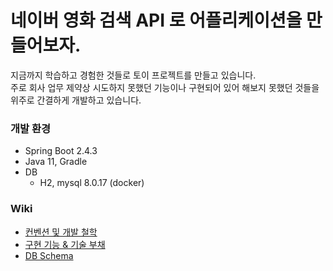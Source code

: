 # 네이버 영화 검색 API 로 어플리케이션을 만들어보자.

지금까지 학습하고 경험한 것들로 토이 프로젝트를 만들고 있습니다.  
주로 회사 업무 제약상 시도하지 못했던 기능이나 구현되어 있어 해보지 못했던 것들을 위주로 간결하게 개발하고 있습니다.  

### 개발 환경

- Spring Boot 2.4.3
- Java 11, Gradle
- DB
    - H2, mysql 8.0.17 (docker)

### Wiki

- [컨벤션 및 개발 철학](https://github.com/Hyune-c/naver-movie-search/wiki/%EC%BB%A8%EB%B2%A4%EC%85%98-&-%EC%B2%A0%ED%95%99)
- [구현 기능 & 기술 부채](https://github.com/Hyune-c/naver-movie-search/wiki/%EA%B5%AC%ED%98%84-%EA%B8%B0%EB%8A%A5-&-%EA%B8%B0%EC%88%A0-%EB%B6%80%EC%B1%84)
- [DB Schema](https://github.com/Hyune-c/naver-movie-search/wiki/DB-Schema)
